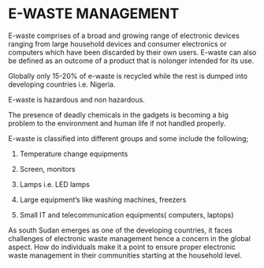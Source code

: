 # E-WASTE MANAGEMENT
 E-waste comprises of a broad and growing range of electronic devices ranging from large household devices and consumer electronics or computers which have been discarded by their own users.
E-waste can also be defined as an outcome of a product that is nolonger intended for its use.

Globally only 15-20% of e-waste is recycled while the rest is dumped into developing countries i.e. Nigeria. 

E-waste is hazardous and non hazardous.

The presence of deadly chemicals in the gadgets is becoming a big problem to the environment and human life if not handled properly. 

E-waste is classified into different groups and some include the following;

1.	Temperature change equipments
   
2.	Screen, monitors

3.	Lamps i.e. LED lamps
 
4.	Large equipment’s like washing machines, freezers
	
5.	Small IT and telecommunication equipments( computers, laptops)

 As south Sudan emerges as one of the developing countries, it faces challenges of electronic waste management hence a concern in the global aspect. How do individuals make it a point to ensure proper electronic waste management in their communities starting at the household level.

 




